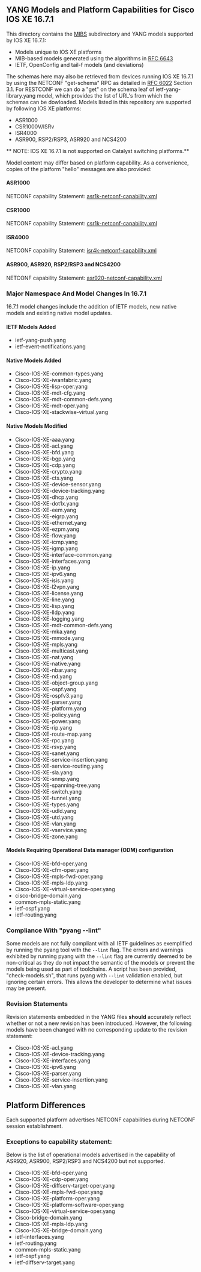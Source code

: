 ## YANG Models and Platform Capabilities for Cisco IOS XE 16.7.1

This directory contains the [MIBS](MIBS) subdirectory and YANG models supported by IOS XE 16.7.1:

* Models unique to IOS XE platforms
* MIB-based models generated using the algorithms in [RFC 6643](https://tools.ietf.org/html/rfc6643)
* IETF, OpenConfig and tail-f models (and deviations) 

The schemas here may also be retrieved from devices running IOS XE 16.7.1 by using the NETCONF "get-schema" RPC as detailed in [RFC 6022](https://tools.ietf.org/html/rfc6022) Section 3.1. For RESTCONF we can do a "get" on the schema leaf of ietf-yang-library.yang model, which provides the list of URL's from which the schemas can be dowloaded. Models listed in this repository are supported by following IOS XE platforms:

* ASR1000
* CSR1000V/ISRv
* ISR4000
* ASR900, RSP2/RSP3, ASR920 and NCS4200

** NOTE: IOS XE 16.7.1 is not supported on Catalyst switching platforms.**

Model content may differ based on platform capability. As a convenience, copies of the platform "hello" messages are also provided:
#### ASR1000
NETCONF capability Statement: [asr1k-netconf-capability.xml](asr1k-netconf-capability.xml)
#### CSR1000
NETCONF capability Statement: [csr1k-netconf-capability.xml](csr1k-netconf-capability.xml)
#### ISR4000
NETCONF capability Statement: [isr4k-netconf-capability.xml](isr4k-netconf-capability.xml)
#### ASR900, ASR920, RSP2/RSP3 and NCS4200
NETCONF capability Statement: [asr920-netconf-capability.xml](asr920-netconf-capability.xml)

### Major Namespace And Model Changes In 16.7.1

16.7.1 model changes include the addition of IETF models, new native models and existing native model updates.

#### IETF Models Added

* ietf-yang-push.yang
* ietf-event-notifications.yang

#### Native Models Added

* Cisco-IOS-XE-common-types.yang
* Cisco-IOS-XE-iwanfabric.yang
* Cisco-IOS-XE-lisp-oper.yang
* Cisco-IOS-XE-mdt-cfg.yang
* Cisco-IOS-XE-mdt-common-defs.yang
* Cisco-IOS-XE-mdt-oper.yang
* Cisco-IOS-XE-stackwise-virtual.yang

#### Native Models Modified 

* Cisco-IOS-XE-aaa.yang
* Cisco-IOS-XE-acl.yang
* Cisco-IOS-XE-bfd.yang
* Cisco-IOS-XE-bgp.yang
* Cisco-IOS-XE-cdp.yang
* Cisco-IOS-XE-crypto.yang
* Cisco-IOS-XE-cts.yang
* Cisco-IOS-XE-device-sensor.yang
* Cisco-IOS-XE-device-tracking.yang
* Cisco-IOS-XE-dhcp.yang
* Cisco-IOS-XE-dot1x.yang
* Cisco-IOS-XE-eem.yang
* Cisco-IOS-XE-eigrp.yang
* Cisco-IOS-XE-ethernet.yang
* Cisco-IOS-XE-ezpm.yang
* Cisco-IOS-XE-flow.yang
* Cisco-IOS-XE-icmp.yang
* Cisco-IOS-XE-igmp.yang
* Cisco-IOS-XE-interface-common.yang
* Cisco-IOS-XE-interfaces.yang
* Cisco-IOS-XE-ip.yang
* Cisco-IOS-XE-ipv6.yang
* Cisco-IOS-XE-isis.yang
* Cisco-IOS-XE-l2vpn.yang
* Cisco-IOS-XE-license.yang
* Cisco-IOS-XE-line.yang
* Cisco-IOS-XE-lisp.yang
* Cisco-IOS-XE-lldp.yang
* Cisco-IOS-XE-logging.yang
* Cisco-IOS-XE-mdt-common-defs.yang
* Cisco-IOS-XE-mka.yang
* Cisco-IOS-XE-mmode.yang
* Cisco-IOS-XE-mpls.yang
* Cisco-IOS-XE-multicast.yang
* Cisco-IOS-XE-nat.yang
* Cisco-IOS-XE-native.yang
* Cisco-IOS-XE-nbar.yang
* Cisco-IOS-XE-nd.yang
* Cisco-IOS-XE-object-group.yang
* Cisco-IOS-XE-ospf.yang
* Cisco-IOS-XE-ospfv3.yang
* Cisco-IOS-XE-parser.yang
* Cisco-IOS-XE-platform.yang
* Cisco-IOS-XE-policy.yang
* Cisco-IOS-XE-power.yang
* Cisco-IOS-XE-rip.yang
* Cisco-IOS-XE-route-map.yang
* Cisco-IOS-XE-rpc.yang
* Cisco-IOS-XE-rsvp.yang
* Cisco-IOS-XE-sanet.yang
* Cisco-IOS-XE-service-insertion.yang
* Cisco-IOS-XE-service-routing.yang
* Cisco-IOS-XE-sla.yang
* Cisco-IOS-XE-snmp.yang
* Cisco-IOS-XE-spanning-tree.yang
* Cisco-IOS-XE-switch.yang
* Cisco-IOS-XE-tunnel.yang
* Cisco-IOS-XE-types.yang
* Cisco-IOS-XE-udld.yang
* Cisco-IOS-XE-utd.yang
* Cisco-IOS-XE-vlan.yang
* Cisco-IOS-XE-vservice.yang
* Cisco-IOS-XE-zone.yang

#### Models Requiring Operational Data manager (ODM) configuration

* Cisco-IOS-XE-bfd-oper.yang
* Cisco-IOS-XE-cfm-oper.yang
* Cisco-IOS-XE-mpls-fwd-oper.yang
* Cisco-IOS-XE-mpls-ldp.yang
* Cisco-IOS-XE-virtual-service-oper.yang
* cisco-bridge-domain.yang
* common-mpls-static.yang
* ietf-ospf.yang
* ietf-routing.yang
	 
### Compliance With "pyang --lint"

Some models are not fully compliant with all IETF guidelines as exemplified by running the pyang tool with the ```--lint``` flag. The errors and warnings exhibited by running pyang with the ```--lint``` flag are currently deemed to be non-critical as they do not impact the semantic of the models or prevent the models being used as part of toolchains. A script has been provided, "check-models.sh", that runs pyang with ```--lint``` validation enabled, but ignoring certain errors. This allows the developer to determine what issues may be present.


### Revision Statements

Revision statements embedded in the YANG files **should** accurately reflect whether or not a new revision has been introduced. However, the following models have been changed with no corresponding update to the revision statement:

* Cisco-IOS-XE-acl.yang
* Cisco-IOS-XE-device-tracking.yang
* Cisco-IOS-XE-interfaces.yang
* Cisco-IOS-XE-ipv6.yang
* Cisco-IOS-XE-parser.yang
* Cisco-IOS-XE-service-insertion.yang
* Cisco-IOS-XE-vlan.yang


## Platform Differences

Each supported platform advertises NETCONF capabilities during NETCONF session establishment. 

### Exceptions to capability statement:

Below is the list of operational models advertised in the capability of ASR920, ASR900, RSP2/RSP3 and NCS4200 but not supported.

* Cisco-IOS-XE-bfd-oper.yang
* Cisco-IOS-XE-cdp-oper.yang
* Cisco-IOS-XE-diffserv-target-oper.yang
* Cisco-IOS-XE-mpls-fwd-oper.yang
* Cisco-IOS-XE-platform-oper.yang
* Cisco-IOS-XE-platform-software-oper.yang
* Cisco-IOS-XE-virtual-service-oper.yang
* Cisco-bridge-domain.yang
* Cisco-IOS-XE-mpls-ldp.yang
* Cisco-IOS-XE-bridge-domain.yang
* ietf-interfaces.yang
* ietf-routing.yang
* common-mpls-static.yang
* ietf-ospf.yang
* ietf-diffserv-target.yang
